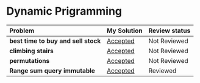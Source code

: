 # Dynamic Prigramming
| Problem | My Solution | Review status |
| :-- | :-- | :-- |
| **best time to buy and sell stock** | [Accepted](solutions/202.%20Happy%20Number.md) | Not Reviewed |
| **climbing stairs** | [Accepted](solutions/202.%20Happy%20Number.md) | Not Reviewed |
| **permutations** | [Accepted](solutions/202.%20Happy%20Number.md) | Not Reviewed |
| **Range sum query immutable** | [Accepted](solutions/202.%20Happy%20Number.md) | Reviewed |
